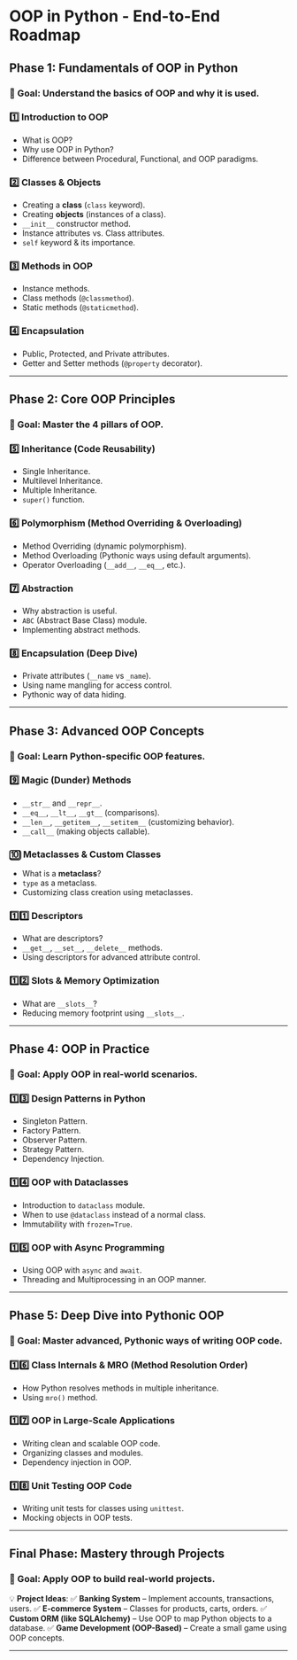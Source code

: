 # OOP in Python - End-to-End Roadmap

## **Phase 1: Fundamentals of OOP in Python**
### 📌 Goal: Understand the basics of OOP and why it is used.

### 1️⃣ Introduction to OOP
- What is OOP?
- Why use OOP in Python?
- Difference between Procedural, Functional, and OOP paradigms.

### 2️⃣ Classes & Objects
- Creating a **class** (`class` keyword).
- Creating **objects** (instances of a class).
- `__init__` constructor method.
- Instance attributes vs. Class attributes.
- `self` keyword & its importance.

### 3️⃣ Methods in OOP
- Instance methods.
- Class methods (`@classmethod`).
- Static methods (`@staticmethod`).

### 4️⃣ Encapsulation
- Public, Protected, and Private attributes.
- Getter and Setter methods (`@property` decorator).

---

## **Phase 2: Core OOP Principles**
### 📌 Goal: Master the 4 pillars of OOP.

### 5️⃣ Inheritance (Code Reusability)
- Single Inheritance.
- Multilevel Inheritance.
- Multiple Inheritance.
- `super()` function.

### 6️⃣ Polymorphism (Method Overriding & Overloading)
- Method Overriding (dynamic polymorphism).
- Method Overloading (Pythonic ways using default arguments).
- Operator Overloading (`__add__`, `__eq__`, etc.).

### 7️⃣ Abstraction
- Why abstraction is useful.
- `ABC` (Abstract Base Class) module.
- Implementing abstract methods.

### 8️⃣ Encapsulation (Deep Dive)
- Private attributes (`__name` vs `_name`).
- Using name mangling for access control.
- Pythonic way of data hiding.

---

## **Phase 3: Advanced OOP Concepts**
### 📌 Goal: Learn Python-specific OOP features.

### 9️⃣ Magic (Dunder) Methods
- `__str__` and `__repr__`.
- `__eq__`, `__lt__`, `__gt__` (comparisons).
- `__len__`, `__getitem__`, `__setitem__` (customizing behavior).
- `__call__` (making objects callable).

### 🔟 Metaclasses & Custom Classes
- What is a **metaclass**?
- `type` as a metaclass.
- Customizing class creation using metaclasses.

### 1️⃣1️⃣ Descriptors
- What are descriptors?
- `__get__`, `__set__`, `__delete__` methods.
- Using descriptors for advanced attribute control.

### 1️⃣2️⃣ Slots & Memory Optimization
- What are `__slots__`?
- Reducing memory footprint using `__slots__`.

---

## **Phase 4: OOP in Practice**
### 📌 Goal: Apply OOP in real-world scenarios.

### 1️⃣3️⃣ Design Patterns in Python
- Singleton Pattern.
- Factory Pattern.
- Observer Pattern.
- Strategy Pattern.
- Dependency Injection.

### 1️⃣4️⃣ OOP with Dataclasses
- Introduction to `dataclass` module.
- When to use `@dataclass` instead of a normal class.
- Immutability with `frozen=True`.

### 1️⃣5️⃣ OOP with Async Programming
- Using OOP with `async` and `await`.
- Threading and Multiprocessing in an OOP manner.

---

## **Phase 5: Deep Dive into Pythonic OOP**
### 📌 Goal: Master advanced, Pythonic ways of writing OOP code.

### 1️⃣6️⃣ Class Internals & MRO (Method Resolution Order)
- How Python resolves methods in multiple inheritance.
- Using `mro()` method.

### 1️⃣7️⃣ OOP in Large-Scale Applications
- Writing clean and scalable OOP code.
- Organizing classes and modules.
- Dependency injection in OOP.

### 1️⃣8️⃣ Unit Testing OOP Code
- Writing unit tests for classes using `unittest`.
- Mocking objects in OOP tests.

---

## **Final Phase: Mastery through Projects**
### 📌 Goal: Apply OOP to build real-world projects.

💡 **Project Ideas**:
✅ **Banking System** – Implement accounts, transactions, users.
✅ **E-commerce System** – Classes for products, carts, orders.
✅ **Custom ORM (like SQLAlchemy)** – Use OOP to map Python objects to a database.
✅ **Game Development (OOP-Based)** – Create a small game using OOP concepts.

---
